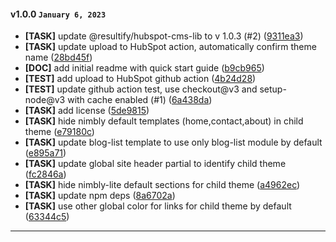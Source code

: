 
#### v1.0.0 `January 6, 2023`

- **[TASK]** update @resultify/hubspot-cms-lib to v 1.0.3 (#2) ([9311ea3](https://github.com/Resultify/nimbly-lite-child/commit/9311ea3))
- **[TASK]** update upload to HubSpot action, automatically confirm theme name ([28bd45f](https://github.com/Resultify/nimbly-lite-child/commit/28bd45f))
- **[DOC]** add initial readme with quick start guide ([b9cb965](https://github.com/Resultify/nimbly-lite-child/commit/b9cb965))
- **[TEST]** add upload to HubSpot github action ([4b24d28](https://github.com/Resultify/nimbly-lite-child/commit/4b24d28))
- **[TEST]** update github action test, use checkout@v3 and setup-node@v3 with cache enabled (#1) ([6a438da](https://github.com/Resultify/nimbly-lite-child/commit/6a438da))
- **[TASK]** add license ([5de9815](https://github.com/Resultify/nimbly-lite-child/commit/5de9815))
- **[TASK]** hide nimbly default templates (home,contact,about) in child theme ([e79180c](https://github.com/Resultify/nimbly-lite-child/commit/e79180c))
- **[TASK]** update blog-list template to use only blog-list module by default ([e895a71](https://github.com/Resultify/nimbly-lite-child/commit/e895a71))
- **[TASK]** update global site header partial to identify child theme ([fc2846a](https://github.com/Resultify/nimbly-lite-child/commit/fc2846a))
- **[TASK]** hide nimbly-lite default sections for child theme ([a4962ec](https://github.com/Resultify/nimbly-lite-child/commit/a4962ec))
- **[TASK]** update npm deps ([8a6702a](https://github.com/Resultify/nimbly-lite-child/commit/8a6702a))
- **[TASK]** use other global color for links for child theme by default ([63344c5](https://github.com/Resultify/nimbly-lite-child/commit/63344c5))

***
